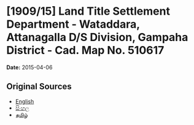 # [1909/15] Land Title Settlement Department - Wataddara, Attanagalla D/S Division, Gampaha District - Cad. Map No. 510617

**Date:** 2015-04-06

## Original Sources

- [English](https://documents.gov.lk/view/extra-gazettes/2015/4/1909-15_E.pdf)
- [සිංහල](https://documents.gov.lk/view/extra-gazettes/2015/4/1909-15_S.pdf)
- [தமிழ்](https://documents.gov.lk/view/extra-gazettes/2015/4/1909-15_T.pdf)
